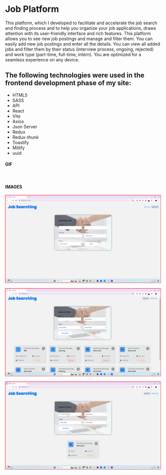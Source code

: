 <h1>Job Platform</h1>

This platform, which I developed to facilitate and accelerate the job search and finding process and to help you organize your job applications, draws attention with its user-friendly interface and rich features. This platform allows you to see new job postings and manage and filter them. You can easily add new job postings and enter all the details. You can view all added jobs and filter them by their status (interview process, ongoing, rejected) and work type (part-time, full-time, intern). You are optimized for a seamless experience on any device.

<h2> The following technologies were used in the frontend development phase of my site: </h2>

- HTML5
- SASS
- API
- React
- Vite
- Axios
- Json Server
- Redux
- Redux-thunk
- Toastify
- Millify
- uuid

<h4>GIF</h5>

![]()

<h4>IMAGES</h4>

![](/public/addlist.png)

![](/public/joblist.png)

![](/public/filter.png)
